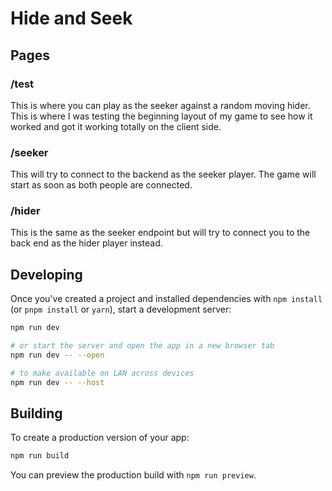 # Hide and Seek

## Pages

### /test

This is where you can play as the seeker against a random moving hider. This is where I was testing the beginning layout of my game to see how it worked and got it working totally on the client side.

### /seeker

This will try to connect to the backend as the seeker player. The game will start as soon as both people are connected.

### /hider

This is the same as the seeker endpoint but will try to connect you to the back end as the hider player instead.

## Developing

Once you've created a project and installed dependencies with `npm install` (or `pnpm install` or `yarn`), start a development server:

```bash
npm run dev

# or start the server and open the app in a new browser tab
npm run dev -- --open

# to make available on LAN across devices
npm run dev -- --host
```

## Building

To create a production version of your app:

```bash
npm run build
```

You can preview the production build with `npm run preview`.
